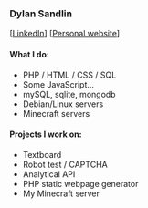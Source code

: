 ### Dylan Sandlin ###
\[[LinkedIn](https://linkedin.com/dylansandlin)\] \[[Personal website](https://dylansandlin.com)\]

#### What I do: ####
- PHP / HTML / CSS / SQL
- Some JavaScript...
- mySQL, sqlite, mongodb
- Debian/Linux servers
- Minecraft servers

#### Projects I work on: ####
- Textboard
- Robot test / CAPTCHA
- Analytical API
- PHP static webpage generator
- My Minecraft server
